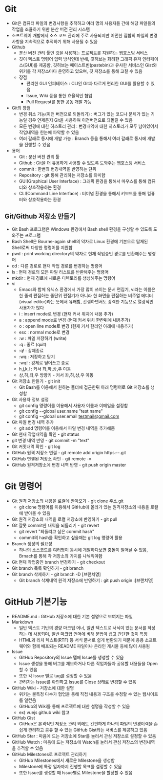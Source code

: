 # Git
- Git은 컴퓨터 파일의 변경사항을 추적하고 여러 명의 사용자들 간에 해당 파일들의 작업을 조율하기 위한 분산 버전 관리 시스템 
- 소프트웨어 개발에서 소스 코드 관리에 주로 사용되지만 어떤한 집합의 파일의 변경사항을 지속적으로 추적하기 위해 사용될 수 있음 
- Github
  - 분산 버전 관리 툴인 깃을 사용하는 프로젝트를 지원하는 웹호스팅 서비스 
  - 깃이 텍스트 명령어 입력 방식인데 반해, 깃허브는 화려한 그래픽 유저 인터페이스(GUI)를 제공함, 깃허브는 페이스트빈(pastebin)과 유사한 서비스인 Gist와 위키를 각 저장소마다 운영하고 있으며, 깃 저장소를 통해 고칠 수 있음 
  - 장점
    - 편리한 GUI 인퍼테이스 : CLI인 Git과 다르게 편리한 GUI를 활용할 수 있음 
    - Issue, Wiki 등을 통한 효율적인 협업
    - Pull Request를 통한 공동 개발 가능 
- Git의 장점
  - 변경 취소 가능(이전 버전으로 되돌리기) : 버그가 있는 코드나 문제가 있는 기능일 경우 언제든지 Git을 사용하여 이전버전으로 되돌릴 수 있음
  - 모든 변경에 대한 히스토리 관리 : 변경내역에 대한 히스토리가 모두 남아있어서 작업내역을 한눈에 파악할 수 있음 
  - 여러 갈래로 동시에 개발 가능 : Branch 등을 통해서 여러 갈래로 동시에 개발을 진행할 수 있음 
- 용어
  - Git : 분산 버전 관리 툴
  - Github : Git을 더 유용하게 사용할 수 있도록 도와주는 웹호스팅 서비스
  - commit : 한번의 변경내역을 반영하는 단위
  - Repository : git 통해 관리하는 저장소를 의미함
  - GUI(Graphical User Interface) : 그래픽 환경을 통해서 마우스를 통해 컴퓨터와 상호작용하는 환경
  - CLI(Command Line Interface) : 터미널 환경을 통해서 키보드를 통해 컴퓨터와 상호작용하는 환경 

## Git/Github 저장소 만들기 
- Git Bash 프로그램은 Windows 환경에서 Bash shell 환경을 구성할 수 있도록 도와주는 프로그램
- Bash Shell은 Bourne-again shell의 약자로 Linux 환경에 기본으로 탑재된 Shell로써 다양한 명령어를 지원함 
- pwd : print working directory의 약자로 현재 작업중인 경로를 반환해주는 명령어
- cd : 다른 경로로 현재 작업 경로를 변경하는 명령어 
- ls : 현재 경로의 모든 파일 리스트를 반환해주는 명령어
- mkdir : 현재 경로에 새로운 디렉토리를 생성해주는 명령어 
- vi
  - Emacs와 함께 유닉스 환경에서 가장 많이 쓰이는 문서 편집기, vi라는 이름은 한 줄씩 편집하는 줄단위 편집기가 아니라 한 화면을 편집하는 비주얼 에디터(visual editor)라는 뜻에서 유래함, 간결하면서도 강력한 기능으로  열광적인 사용자가 많다 
  - i : insert mode로 변경 (현재 커서 위치에 내용 추가)
  - a : append mode로 변경 (현재 커서 위치 한칸뒤에 내용추가)
  - o : open line mode로 변경 (현재 커서 한라인 아래에 내용추가)
  - esc : normal mode로 변경
  - :w : 파일 저장하기 (write)
  - :q : 종료 (quit)
  - :q! : 강제종료
  - :wq : 저장하고 닫기
  - :wq! : 강제로 덮어쓰고 종료
  - h,j,k,l : 커서 좌,하,상,우 이동
  - 상,하,좌,우 방향키 - 커서 좌,하,상,우 이동 
- Git 저장소 만들기 - git init
  - Git Bash를 이용해서 원하는 폴더에 접근한뒤 아래 명령어로 Git 저장소를 생성함 
- Git 사용자 정보 설정
  - git config 명렁어를 이용해서 사용자 이름과 이메일을 설정함
  - git config --global user.name "test name"
  - git config --global user.email testmail@gmail.com
- Git 파일 변경 내역 추가
  - git add 명령어를 이용해서 파일 변경 내역을 추가해줌
- Git 현재 작업내역을 확인 - git status
- git 변경 내역 반영 - git commit -m "text"
- Git 커밋내역 확인 - git log 
- GitHub 원격 저장소 연결 - git remote add origin https:--.git
- GitHub 연결된 저장소 확인 - git remote -v 
- GitHub 원격저장소에 변경 내역 반영 - git push origin master 

# Git 명령어
- Git 원격 저장소의 내용을 로컬에 받아오기 - git clone 주소.git
  - git clone 명령어를 이용해서 GitHub에 올라가 있는 원격저장소의 내용을 로컬에 받아올 수 있음 
- Git 원격 저장소의 내역을 로컬 저장소에 반영하기 - git pull
- Git 잘못 commit한 내역을 되돌리기 - git revert
  - git revert "되돌리고 싶은 commit hash"
  - commit의 hash를 확인하고 싶을때는 git log 명령어 활용 
- Branch 생성의 필요성
  - 하나의 소스코드를 여러명이 동시에 개발하다보면 충돌이 일어날 수 있음, Brnach를 통해 각 저장소의 가지를 나눠줘야함 
- Git 현재 작업중인 branch 변경하기 - git checkout 
- Git branch 목록 확인하기 - git branch 
- Git branch 삭제하기 - git branch -D [브랜치명]
  - Git branch 삭제내역 원격 저장소에 반영하기 : git push origin :[브랜치명] 

# GitHub 기본기능 
- README.md : GitHub 저장소에 대한 기본 설명으로 보여지는 파일 
- Markdown
  - 일반 텍스트 기반의 경량 마크업 어너, 일반 텍스트로 서식이 있는 문서를 작성하는 데 사용되며, 일반 마크업 언어에 비해 문법이 쉽고 간단한 것이 특징 
  - HTML과 리치 텍스트(RTF) 등 서식 문서로 쉽게 변환되기 때문에 응용 소프트웨어와 함께 배포되는 README 파일이나 온라인 게시물 등에 많이 사용됨 
- Issue
  - GitHub Repository의 Issue 탭에 Issue를 생성할 수 있음
  - Issue 생성을 통해 버그를 제보하거나 다른 작업자들과 공유할 내용들을 Open 할 수 있음 
  - 또한 각 Issue 별로 tag를 설정할 수 있음
  - 관리자는 Issue를 확인하고 Issue를 Close 상태로 변경할 수 있음 
- GitHub Wiki - 저장소에 대한 설명
  - 위키는 불특정 다수가 협업을 통해 직접 내용과 구조를 수정할 수 있는 웹사이트를 일컫음
  - GitHub의 Wiki를 통해 프로젝트에 대한 설명을 작성할 수 있음 
  - ex) vuejs github wiki 참고
- GitHub Gist
  - GitHub은 본격적인 저장소 관리 외에도 간편하게 하나의 파일의 변경이력을 손쉽게 관리하고 공유 할 수 있는 GitHub Gist라는 서비스를 제공하고 있음 
- GitHub Star : 마음에 드는 저장소에 Star를 눌러서 관심 저장소로 설정할 수 있음 
- GitHub Watch : 마음에 드는 저장소에 Watch를 눌러서 관심 저장소의 변경내역을 추적할 수 있음 
- GitHub Milestones로 프로젝트 관리하기
  - GitHub Milestones에서 새로운 Milestone을 생성함
  - Milestone에 특정 일자까지 진행할 목표를 설정할 수 있음
  - 또한 Issue를 생성할 때 Issue별로 Milestone을 할당할 수 있음

